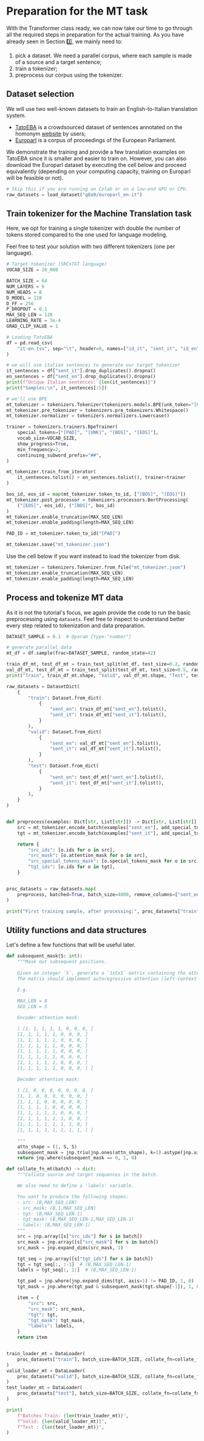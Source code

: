 # Preparation for the MT task

With the Transformer class ready, we can now take our time to go through all the required steps in preparation for the actual training. As you have already seen in Section 3️⃣, we mainly need to:
1. pick a dataset. We need a parallel corpus, where each sample is made of a source and a target sentence;
2. train a tokenizer;
3. preprocess our corpus using the tokenizer.

## Dataset selection

We will use two well-known datasets to train an English-to-Italian translation system.

- [TatoEBA](https://opus.nlpl.eu/Tatoeba.php) is a crowdsourced dataset of sentences annotated on the homonym [website](https://tatoeba.org/en/) by users;
- [Europarl](https://www.statmt.org/europarl/) is a corpus of proceedings of the European Parliament.

We demonstrate the training and provide a few translation examples on TatoEBA since it is smaller and easier to train on. However, you can also download the Europarl dataset by executing the cell below and proceed equivalently (depending on your computing capacity, training on Europarl will be feasible or not).

```python
# Skip this if you are running on Colab or on a low-end GPU or CPU.
raw_datasets = load_dataset("g8a9/europarl_en-it")
```

## Train tokenizer for the Machine Translation task

Here, we opt for training a single tokenizer with double the number of tokens stored compared to the one used for language modeling.

Feel free to test your solution with two different tokenizers (one per language).

```python
# Target tokenizer (SRC+TGT language)
VOCAB_SIZE = 20_000

BATCH_SIZE = 64
NUM_LAYERS = 6
NUM_HEADS = 8
D_MODEL = 128
D_FF = 256
P_DROPOUT = 0.1
MAX_SEQ_LEN = 128
LEARNING_RATE = 3e-4
GRAD_CLIP_VALUE = 1

# Loading TatoEBA
df = pd.read_csv(
    "it-en.tsv", sep="\t", header=0, names=["id_it", "sent_it", "id_en", "sent_en"]
)

# we will use italian sentences to generate our target tokenizer
it_sentences = df["sent_it"].drop_duplicates().dropna()
en_sentences = df["sent_en"].drop_duplicates().dropna()
print(f"Unique Italian sentences: {len(it_sentences)}")
print("Samples:\n", it_sentences[:5])

# we'll use BPE
mt_tokenizer = tokenizers.Tokenizer(tokenizers.models.BPE(unk_token="[UNK]"))
mt_tokenizer.pre_tokenizer = tokenizers.pre_tokenizers.Whitespace()
mt_tokenizer.normalizer = tokenizers.normalizers.Lowercase()

trainer = tokenizers.trainers.BpeTrainer(
    special_tokens=["[PAD]", "[UNK]", "[BOS]", "[EOS]"],
    vocab_size=VOCAB_SIZE,
    show_progress=True,
    min_frequency=2,
    continuing_subword_prefix="##",
)

mt_tokenizer.train_from_iterator(
    it_sentences.tolist() + en_sentences.tolist(), trainer=trainer
)

bos_id, eos_id = map(mt_tokenizer.token_to_id, ["[BOS]", "[EOS]"])
mt_tokenizer.post_processor = tokenizers.processors.BertProcessing(
    ("[EOS]", eos_id), ("[BOS]", bos_id)
)
mt_tokenizer.enable_truncation(MAX_SEQ_LEN)
mt_tokenizer.enable_padding(length=MAX_SEQ_LEN)

PAD_ID = mt_tokenizer.token_to_id("[PAD]")

mt_tokenizer.save("mt_tokenizer.json")
```

Use the cell below if you want instead to load the tokenizer from disk.

```python
mt_tokenizer = tokenizers.Tokenizer.from_file("mt_tokenizer.json")
mt_tokenizer.enable_truncation(MAX_SEQ_LEN)
mt_tokenizer.enable_padding(length=MAX_SEQ_LEN)
```

## Process and tokenize MT data

As it is not the tutorial's focus, we again provide the code to run the basic preprocessing using `datasets`. Feel free to inspect to understand better every step related to tokenization and data preparation.

```python
DATASET_SAMPLE = 0.1  # @param {type:"number"}

# generate parallel data
mt_df = df.sample(frac=DATASET_SAMPLE, random_state=42)

train_df_mt, test_df_mt = train_test_split(mt_df, test_size=0.2, random_state=42)
val_df_mt, test_df_mt = train_test_split(test_df_mt, test_size=0.5, random_state=42)
print("Train", train_df_mt.shape, "Valid", val_df_mt.shape, "Test", test_df_mt.shape)

raw_datasets = DatasetDict(
    {
        "train": Dataset.from_dict(
            {
                "sent_en": train_df_mt["sent_en"].tolist(),
                "sent_it": train_df_mt["sent_it"].tolist(),
            }
        ),
        "valid": Dataset.from_dict(
            {
                "sent_en": val_df_mt["sent_en"].tolist(),
                "sent_it": val_df_mt["sent_it"].tolist(),
            }
        ),
        "test": Dataset.from_dict(
            {
                "sent_en": test_df_mt["sent_en"].tolist(),
                "sent_it": test_df_mt["sent_it"].tolist(),
            }
        ),
    }
)


def preprocess(examples: Dict[str, List[str]]) -> Dict[str, List[str]]:
    src = mt_tokenizer.encode_batch(examples["sent_en"], add_special_tokens=False)
    tgt = mt_tokenizer.encode_batch(examples["sent_it"], add_special_tokens=True)

    return {
        "src_ids": [o.ids for o in src],
        "src_mask": [o.attention_mask for o in src],
        "src_special_tokens_mask": [o.special_tokens_mask for o in src],
        "tgt_ids": [o.ids for o in tgt],
    }


proc_datasets = raw_datasets.map(
    preprocess, batched=True, batch_size=4000, remove_columns=["sent_en", "sent_it"]
)

print("First training sample, after processing:", proc_datasets["train"][0])
```

## Utility functions and data structures

Let's define a few functions that will be useful later.

```python
def subsequent_mask(S: int):
    """Mask out subsequent positions.
    
    Given an integer `S`, generate a `1xSxS` matrix containing the attention mask to apply to the sequence.
    The matrix should implement autoregressive attention (left-context attention), i.e., it should mask, for each token at position 'i', every token in [0, 'i'-1).
    
    E.g. 

    MAX_LEN = 8
    SEQ_LEN = 5

    Encoder attention mask:

    [ [1, 1, 1, 1, 1, 0, 0, 0, ]
    [1, 1, 1, 1, 1, 0, 0, 0, ]
    [1, 1, 1, 1, 1, 0, 0, 0, ]
    [1, 1, 1, 1, 1, 0, 0, 0, ]
    [1, 1, 1, 1, 1, 0, 0, 0, ]
    [1, 1, 1, 1, 1, 0, 0, 0, ]
    [1, 1, 1, 1, 1, 0, 0, 0, ]
    [1, 1, 1, 1, 1, 0, 0, 0, ] ]

    Decoder attention mask:

    [ [1, 0, 0, 0, 0, 0, 0, 0, ]
    [1, 1, 0, 0, 0, 0, 0, 0, ]
    [1, 1, 1, 0, 0, 0, 0, 0, ]
    [1, 1, 1, 1, 0, 0, 0, 0, ]
    [1, 1, 1, 1, 1, 0, 0, 0, ]
    [1, 1, 1, 1, 1, 1, 0, 0, ]
    [1, 1, 1, 1, 1, 1, 1, 0, ]
    [1, 1, 1, 1, 1, 1, 1, 1, ] ]

    """
    attn_shape = (1, S, S)
    subsequent_mask = jnp.triu(jnp.ones(attn_shape), k=1).astype(jnp.uint8)
    return jnp.where(subsequent_mask == 0, 1, 0)

def collate_fn_mt(batch) -> dict:
    """Collate source and target sequences in the batch.

    We also need to define a 'labels' variable.

    You want to produce the following shapes:
    - src: (B,MAX_SEQ_LEN)
    - src_mask: (B,1,MAX_SEQ_LEN)
    - tgt: (B,MAX_SEQ_LEN-1)
    - tgt_mask: (B,MAX_SEQ_LEN-1,MAX_SEQ_LEN-1)
    - labels: (B,MAX_SEQ_LEN-1)
    """
    src = jnp.array([s["src_ids"] for s in batch])
    src_mask = jnp.array([s["src_mask"] for s in batch])
    src_mask = jnp.expand_dims(src_mask, 1)

    tgt_seq = jnp.array([s["tgt_ids"] for s in batch])
    tgt = tgt_seq[:, :-1]  # (B,MAX_SEQ_LEN-1)
    labels = tgt_seq[:, 1:]  # (B,MAX_SEQ_LEN-1)

    tgt_pad = jnp.where(jnp.expand_dims(tgt, axis=1) != PAD_ID, 1, 0)
    tgt_mask = jnp.where(tgt_pad & subsequent_mask(tgt.shape[-1]), 1, 0)

    item = {
        "src": src,
        "src_mask": src_mask,
        "tgt": tgt,
        "tgt_mask": tgt_mask,
        "labels": labels,
    }
    return item


train_loader_mt = DataLoader(
    proc_datasets["train"], batch_size=BATCH_SIZE, collate_fn=collate_fn_mt
)
valid_loader_mt = DataLoader(
    proc_datasets["valid"], batch_size=BATCH_SIZE, collate_fn=collate_fn_mt
)
test_loader_mt = DataLoader(
    proc_datasets["test"], batch_size=BATCH_SIZE, collate_fn=collate_fn_mt
)

print(
    f"Batches Train: {len(train_loader_mt)}",
    f"Valid: {len(valid_loader_mt)}",
    f"Test : {len(test_loader_mt)}",
)
```

